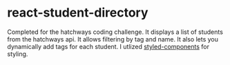 # react-student-directory

Completed for the hatchways coding challenge. It displays a list of students from the hatchways api. It allows filtering by tag 
and name. It also lets you dynamically add tags for each student. I utlized [styled-components](https://www.styled-components.com/) for styling.
